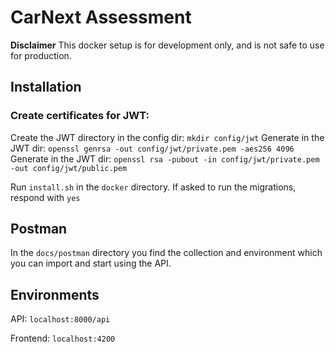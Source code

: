 # CarNext Assessment

<b> Disclaimer</b>
This docker setup is for development only, and is not safe to use for production.

## Installation

### Create certificates for JWT:
Create the JWT directory in the config dir: `mkdir config/jwt`
Generate in the JWT dir: `openssl genrsa -out config/jwt/private.pem -aes256 4096`
Generate in the JWT dir:  `openssl rsa -pubout -in config/jwt/private.pem -out config/jwt/public.pem`


Run `install.sh` in the `docker` directory.
If asked to run the migrations, respond with `yes`

## Postman
In the `docs/postman` directory you find the collection and environment which you can import and start using the API.

## Environments
API: `localhost:8000/api`

Frontend: `localhost:4200`